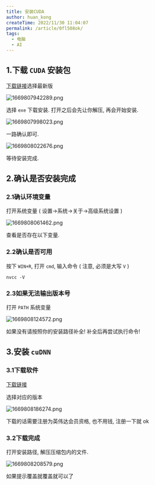 ```yaml
---
title: 安装CUDA
author: huan_kong
createTime: 2022/11/30 11:04:07
permalink: /article/0fl508ok/
tags:
  - 电脑
  - AI
---
```


## 1.下载 `CUDA` 安装包

[下载链接](https://developer.nvidia.com/cuda-toolkit-archive)选择最新版

![1669807942289.png](https://img.huankong.top/i/2022/11/30/63873f4853afc.png)

选择 `exe` 下载安装.
打开之后会先让你解压, 再会开始安装.

![1669807998023.png](https://img.huankong.top/i/2022/11/30/63873f7f3abd0.png)

一路确认即可.

![1669808022676.png](https://img.huankong.top/i/2022/11/30/63873f97dac62.png)

等待安装完成.

## 2.确认是否安装完成

### 2.1确认环境变量

打开系统变量 ( 设置->系统->关于->高级系统设置 )

![1669808061462.png](https://img.huankong.top/i/2022/11/30/63873fbe30dee.png)

查看是否存在以下变量.

### 2.2确认是否可用

按下 `WIN+R`, 打开 `cmd`, 输入命令 ( 注意, 必须是大写 `V` )

```batch
nvcc -V
```

### 2.3如果无法输出版本号

打开 `PATH` 系统变量

![1669808124572.png](https://img.huankong.top/i/2022/11/30/63873ffe18b27.png)

如果没有请按照你的安装路径补全! 补全后再尝试执行命令!

## 3.安装 `cuDNN`

### 3.1下载软件

[下载链接](https://developer.nvidia.com/rdp/cudnn-archive)

选择对应的版本

![1669808186274.png](https://img.huankong.top/i/2022/11/30/6387403beabbc.png)

下载的话需要注册为英伟达会员资格, 也不用钱, 注册一下就 ok

### 3.2下载完成

打开安装路径, 解压压缩包内的文件.

![1669808208579.png](https://img.huankong.top/i/2022/11/30/63874051ed4fa.png)

如果提示覆盖就覆盖就可以了

